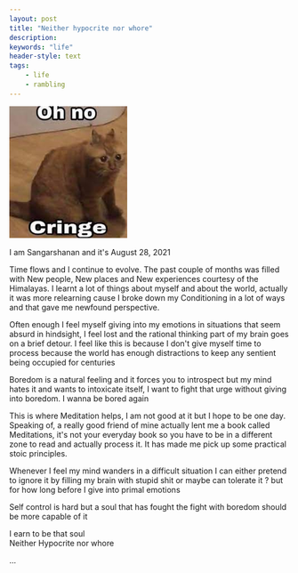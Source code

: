 ```yaml
---
layout: post
title: "Neither hypocrite nor whore"
description:  
keywords: "life"
header-style: text
tags:
    - life
    - rambling
---
```

![Peter](/img/in-post/cringe.jpeg)


I am Sangarshanan and it's August 28, 2021

Time flows and I continue to evolve. The past couple of months was filled with New people, New places and New experiences courtesy of the Himalayas. I learnt a lot of things about myself and about the world, actually it was more relearning cause I broke down my Conditioning in a lot of ways and that gave me newfound perspective.

Often enough I feel myself giving into my emotions in situations that seem absurd in hindsight, I feel lost and the rational thinking part of my brain goes on a brief detour. I feel like this is because I don't give myself time to process because the world has enough distractions to keep any sentient being occupied for centuries

Boredom is a natural feeling and it forces you to introspect but my mind hates it and wants to intoxicate itself, I want to fight that urge without giving into boredom. I wanna be bored again

This is where Meditation helps, I am not good at it but I hope to be one day. Speaking of, a really good friend of mine actually lent me a book called Meditations, it's not your everyday book so you have to be in a different zone to read and actually process it. It has made me pick up some practical stoic principles.

Whenever I feel my mind wanders in a difficult situation I can either pretend to ignore it by filling my brain with stupid shit or maybe can tolerate it ? but for how long before I give into primal emotions

Self control is hard but a soul that has fought the fight with boredom should be more capable of it

I earn to be that soul\
Neither Hypocrite nor whore

...